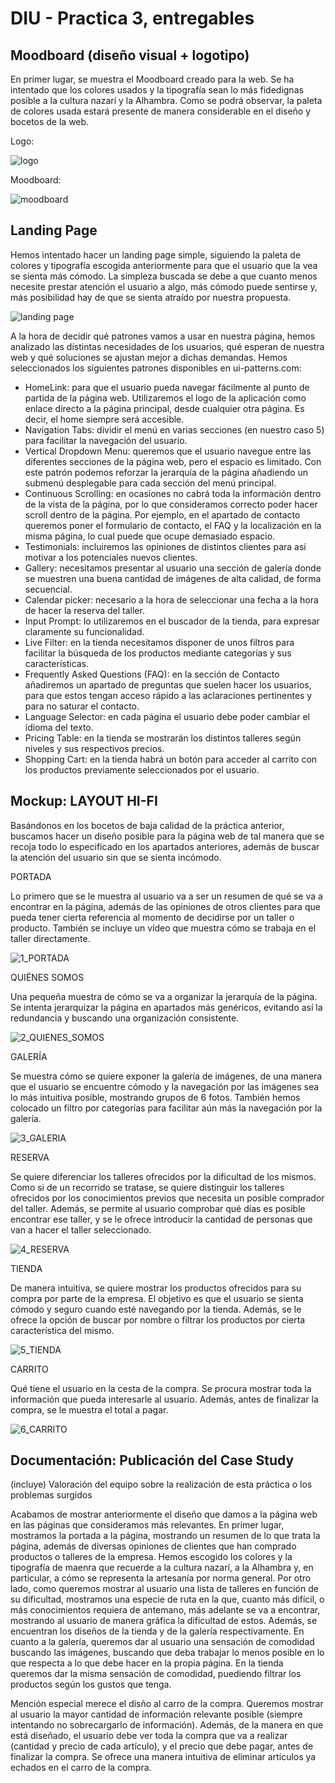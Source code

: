 # DIU - Practica 3, entregables

## Moodboard (diseño visual + logotipo)   

En primer lugar, se muestra el Moodboard creado para la web. Se ha intentado que los colores usados y la tipografía sean lo más fidedignas posible a la cultura nazarí y la Alhambra. Como se podrá observar, la paleta de colores usada estará presente de manera considerable en el diseño y bocetos de la web.

Logo:

![logo](https://github.com/AlvaroRodriguezGallardo/DIU/assets/80212790/190700b7-cb3b-453a-8f6e-58e529708e01)

Moodboard:

![moodboard](https://github.com/AlvaroRodriguezGallardo/DIU/assets/80212790/06f852cf-27e3-409a-a255-6bd4c65ae943)

## Landing Page

Hemos intentado hacer un landing page simple, siguiendo la paleta de colores y tipografía escogida anteriormente para que el usuario que la vea se sienta más cómodo. La simpleza buscada se debe a que cuanto menos necesite prestar atención el usuario a algo, más cómodo puede sentirse y, más posibilidad hay de que se sienta atraído por nuestra propuesta.

![landing page](https://github.com/AlvaroRodriguezGallardo/DIU/assets/80212790/3f731e0c-c56f-46bf-a0cb-65c8daabd744)

A la hora de decidir qué patrones vamos a usar en nuestra página, hemos analizado las distintas necesidades de los usuarios, qué esperan de nuestra web y qué soluciones se ajustan mejor a dichas demandas. Hemos seleccionados los siguientes patrones disponibles en ui-patterns.com:
  - HomeLink: para que el usuario pueda navegar fácilmente al punto de partida de la página web. Utilizaremos el logo de la aplicación como enlace directo a la página principal, desde cualquier otra página. Es decir, el home siempre será accesible. 
  - Navigation Tabs: dividir el menú en varias secciones (en nuestro caso 5) para facilitar la navegación del usuario. 
  - Vertical Dropdown Menu: queremos que el usuario navegue entre las diferentes secciones de la página web, pero el espacio es limitado. Con este patrón podemos reforzar la jerarquía de la página añadiendo un submenú desplegable para cada sección del menú principal. 
  - Continuous Scrolling: en ocasiones no cabrá toda la información dentro de la vista de la página, por lo que consideramos correcto poder hacer scroll dentro de la página. Por ejemplo, en el apartado de contacto queremos poner el formulario de contacto, el FAQ y la localización en la misma página, lo cual puede que ocupe demasiado espacio. 
  - Testimonials: incluiremos las opiniones de distintos clientes para así motivar a los potenciales nuevos clientes. 
  - Gallery: necesitamos presentar al usuario una sección de galería donde se muestren una buena cantidad de imágenes de alta calidad, de forma secuencial. 
  - Calendar picker: necesario a la hora de seleccionar una fecha a la hora de hacer la reserva del taller. 
  - Input Prompt: lo utilizaremos en el buscador de la tienda, para expresar claramente su funcionalidad. 
  - Live Filter: en la tienda necesitamos disponer de unos filtros para facilitar la búsqueda de los productos mediante categorías y sus características. 
  - Frequently Asked Questions (FAQ): en la sección de Contacto añadiremos un apartado de preguntas que suelen hacer los usuarios, para que estos tengan acceso rápido a las aclaraciones pertinentes y para no saturar el contacto. 
  - Language Selector: en cada página el usuario debe poder cambiar el idioma del texto.
  - Pricing Table: en la tienda se mostrarán los distintos talleres según niveles y sus respectivos precios. 
  - Shopping Cart: en la tienda habrá un botón para acceder al carrito con los productos previamente seleccionados por el usuario.

## Mockup: LAYOUT HI-FI

Basándonos en los bocetos de baja calidad de la práctica anterior, buscamos hacer un diseño posible para la página web de tal manera que se recoja todo lo especificado en los apartados anteriores, además de buscar la atención del usuario sin que se sienta incómodo.

PORTADA

Lo primero que se le muestra al usuario va a ser un resumen de qué se va a encontrar en la página, además de las opiniones de otros clientes para que pueda tener cierta referencia al momento de decidirse por un taller o producto. También se incluye un vídeo que muestra cómo se trabaja en el taller directamente.

![1_PORTADA](https://github.com/AlvaroRodriguezGallardo/DIU/assets/80212790/0cf62bfa-cba5-4588-8da4-3fbf1581a060)

QUIÉNES SOMOS

Una pequeña muestra de cómo se va a organizar la jerarquía de la página. Se intenta jerarquizar la página en apartados más genéricos, evitando así la redundancia y buscando una organización consistente.

![2_QUIENES_SOMOS](https://github.com/AlvaroRodriguezGallardo/DIU/assets/80212790/e9a9f07e-8d20-47a8-9b28-8fc7eb4b5b87)

GALERÍA

Se muestra cómo se quiere exponer la galería de imágenes, de una manera que el usuario se encuentre cómodo y la navegación por las imágenes sea lo más intuitiva posible, mostrando grupos de 6 fotos. También hemos colocado un filtro por categorías para facilitar aún más la navegación por la galería.

![3_GALERIA](https://github.com/AlvaroRodriguezGallardo/DIU/assets/80212790/b40cd045-85a5-4e19-bf80-9c56c8b24e06)

RESERVA

Se quiere diferenciar los talleres ofrecidos por la dificultad de los mismos. Como si de un recorrido se tratase, se quiere distinguir los talleres ofrecidos por los conocimientos previos que necesita un posible comprador del taller. Además, se permite al usuario comprobar qué días es posible encontrar ese taller, y se le ofrece introducir la cantidad de personas que van a hacer el taller seleccionado.

![4_RESERVA](https://github.com/AlvaroRodriguezGallardo/DIU/assets/80212790/a0bd5d71-effe-4fd6-beb0-08519e851500)

TIENDA

De manera intuitiva, se quiere mostrar los productos ofrecidos para su compra por parte de la empresa. El objetivo es que el usuario se sienta cómodo y seguro cuando esté navegando por la tienda. Además, se le ofrece la opción de buscar por nombre o filtrar los productos por cierta característica del mismo.

![5_TIENDA](https://github.com/AlvaroRodriguezGallardo/DIU/assets/80212790/eefa7833-4d92-4f22-81a2-1fc2fd6ee0d3)

CARRITO

Qué tiene el usuario en la cesta de la compra. Se procura mostrar toda la información que pueda interesarle al usuario. Además, antes de finalizar la compra, se le muestra el total a pagar.

![6_CARRITO](https://github.com/AlvaroRodriguezGallardo/DIU/assets/80212790/9d65ed6a-64fc-445c-80f5-67d301969f16)

## Documentación: Publicación del Case Study


(incluye) Valoración del equipo sobre la realización de esta práctica o los problemas surgidos
 
Acabamos de mostrar anteriormente el diseño que damos a la página web en las páginas que consideramos más relevantes. En primer lugar, mostramos la portada a la página, mostrando un resumen de lo que trata la página, además de diversas opiniones de clientes que han comprado productos o talleres de la empresa. Hemos escogido los colores y la tipografía de maenra que recuerde a la cultura nazarí, a la Alhambra y, en particular, a cómo se representa la artesanía por norma general.
Por otro lado, como queremos mostrar al usuario una lista de talleres en función de su dificultad, mostramos una especie de ruta en la que, cuanto más difícil, o más conocimientos requiera de antemano, más adelante se va a encontrar, mostrando al usuario de manera gráfica la dificultad de estos. Además, se encuentran los diseños de la tienda y de la galería respectivamente. En cuanto a la galería, queremos dar al usuario una sensación de comodidad buscando las imágenes, buscando que deba trabajar lo menos posible en lo que respecta a lo que debe hacer en la propia página. En la tienda queremos dar la misma sensación de comodidad, puediendo filtrar los productos según los gustos que tenga.

Mención especial merece el disño al carro de la compra. Queremos mostrar al usuario la mayor cantidad de información relevante posible (siempre intentando no sobrecargarlo de información). Además, de la manera en que está diseñado, el usuario debe ver toda la compra que va a realizar (cantidad y precio de cada artículo), y el precio que debe pagar, antes de finalizar la compra. Se ofrece una manera intuitiva de eliminar artículos ya echados en el carro de la compra.
